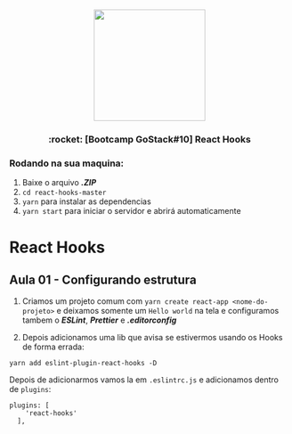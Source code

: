 <h1 align="center">
  <img src="https://camo.githubusercontent.com/8c13dc2618dbd7f76d1d574350b98fdee1335ce5/68747470733a2f2f726f636b6574736561742d63646e2e73332d73612d656173742d312e616d617a6f6e6177732e636f6d2f626f6f7463616d702d6865616465722e706e67" width="200px" />
</h1>

<h3 align="center">
  :rocket: [Bootcamp GoStack#10] React Hooks
</h3>

### Rodando na sua maquina:

1. Baixe o arquivo ***.ZIP***
2. `cd react-hooks-master`
3. `yarn` para instalar as dependencias
4. `yarn start` para iniciar o servidor e abrirá automaticamente

# React Hooks

<!-- Manipular estados Globais de uma aplicaçāo de forma robusta e escalavel. -->

## Aula 01 - Configurando estrutura

1. Criamos um projeto comum com `yarn create react-app <nome-do-projeto>` e deixamos somente um `Hello world` na tela e configuramos tambem o ***ESLint***, ***Prettier*** e ***.editorconfig***

2. Depois adicionamos uma lib que avisa se estivermos usando os Hooks de forma errada:

`yarn add eslint-plugin-react-hooks -D`

Depois de adicionarmos vamos la em `.eslintrc.js` e adicionamos dentro de `plugins`:

```
plugins: [
    'react-hooks'
  ],
```





